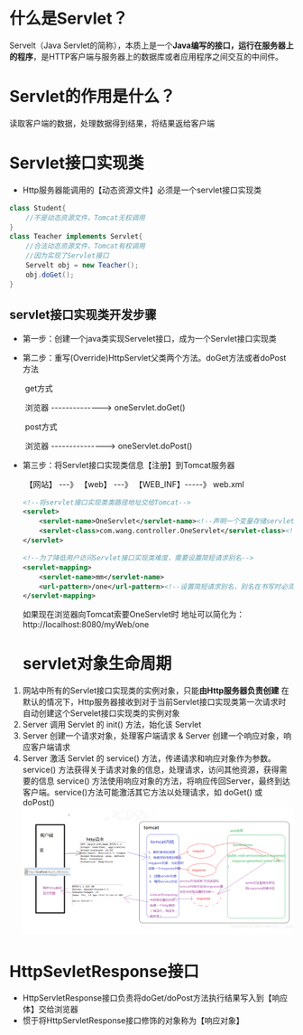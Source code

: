# 什么是Servlet？
Servelt（Java Servlet的简称），本质上是一个**Java编写的接口，运行在服务器上的程序**，是HTTP客户端与服务器上的数据库或者应用程序之间交互的中间件。
# Servlet的作用是什么？
读取客户端的数据，处理数据得到结果，将结果返给客户端

# Servlet接口实现类
* Http服务器能调用的【动态资源文件】必须是一个servlet接口实现类
~~~java
class Student{
    //不是动态资源文件，Tomcat无权调用
}
class Teacher implements Servlet{
    //合法动态资源文件，Tomcat有权调用
    //因为实现了Servlet接口
    Servelt obj = new Teacher();
    obj.doGet();
}
~~~
## servlet接口实现类开发步骤

* 第一步：创建一个java类实现Servelet接口，成为一个Servlet接口实现类

* 第二步：重写(Override)HttpServlet父类两个方法。doGet方法或者doPost方法

  ​             					get方式

  ​				浏览器   -------------->    oneServlet.doGet()

  ​									post方式

  ​				浏览器   --------------->   oneServlet.doPost()

* 第三步：将Servlet接口实现类信息【注册】到Tomcat服务器

  ​				【网站】 ---》 【web】 ---》 【WEB_INF】-----》 web.xml


  ~~~xml
  <!--将servlet接口实现类类路径地址交给Tomcat-->
  <servlet>
      <servlet-name>OneServlet</servlet-name><!--声明一个变量存储servlet接口实现类类路径-->
      <servlet-class>com.wang.controller.OneServlet</servlet-class><!--声明servlet接口实现类类路径-->
  </servlet>
  ~~~
  

  ~~~xml
  <!--为了降低用户访问Servlet接口实现类难度，需要设置简短请求别名-->
  <servlet-mapping>
      <servlet-name>mm</servlet-name>
      <url-pattern>/one</url-pattern><!--设置简短请求别名，别名在书写时必须以“/开头-->
  </servlet-mapping>
  ~~~

  如果现在浏览器向Tomcat索要OneServlet时 地址可以简化为：http://localhost:8080/myWeb/one
  
  # servlet对象生命周期
1. 网站中所有的Servlet接口实现类的实例对象，只能**由Http服务器负责创建**
     在默认的情况下，Http服务器接收到对于当前Servlet接口实现类第一次请求时自动创建这个Servelet接口实现类的实例对象
2. Server 调用 Servlet 的 init() 方法，始化该 Servlet
3. Server 创建一个请求对象，处理客户端请求 & Server 创建一个响应对象，响应客户端请求
4. Server 激活 Servlet 的 service() 方法，传递请求和响应对象作为参数。
     service() 方法获得关于请求对象的信息，处理请求，访问其他资源，获得需要的信息
     service() 方法使用响应对象的方法，将响应传回Server，最终到达客户端。service()方法可能激活其它方法以处理请求，如 doGet() 或 doPost() 
 ![image](https://github.com/nanxinW/Servlet-/blob/main/Figure/Tomcat%E5%B7%A5%E4%BD%9C%E6%B5%81%E7%A8%8B.png)
 # HttpSevletResponse接口
 * HttpServletResponse接口负责将doGet/doPost方法执行结果写入到【响应体】交给浏览器
 * 惯于将HttpServletResponse接口修饰的对象称为【响应对象】
 
